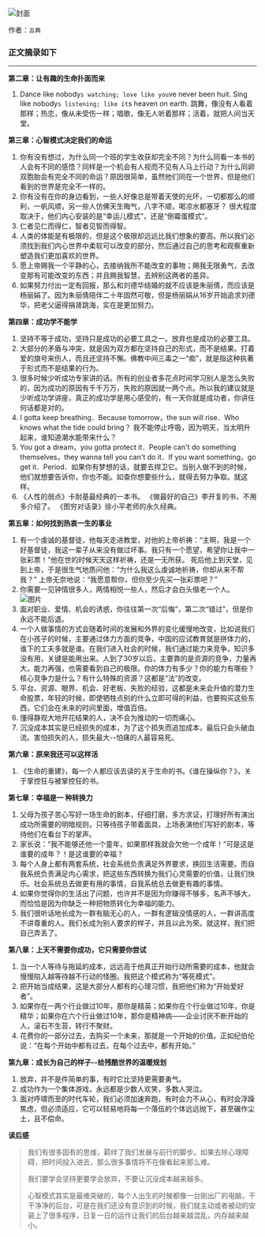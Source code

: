 ![封面](https://img1.doubanio.com/lpic/s6907698.jpg)

作者：`古典`

### 正文摘录如下

***

**第二章：让有趣的生命扑面而来**

1. Dance like nobody`s watching; love like you`ve never been huit. Sing like nobody`s listening; like it`s heaven on earth. 跳舞，像没有人看着那样；热恋，像从未受伤一样；唱歌，像无人听着那样；活着，就把人间当天堂。

**第三章：心智模式决定我们的命运**

1. 你有没有想过，为什么同一个班的学生收获却完全不同？为什么同看一本书的人会有不同的感悟？同样是一个机会有人视而不见有人马上行动？为什么同卵双胞胎会有完全不同的命运？原因很简单，虽然他们同在一个世界，但是他们看到的世界是完全不一样的。
2. 你有没有在你的身边看到，一些人好像总是带着天使的光环，一切都那么的顺利，一帆风顺，另一些人仿佛天生晦气，八字不顺，喝凉水都塞牙？ 很大程度取决于，他们内心安装的是“幸运儿模式”，还是“倒霉蛋模式”。
3. 仁者见仁而得仁，智者见智而得智。
4. 人类的体能是有极限的，但是这个极限却远远比我们想象的要高。所以我们必须找到我们内心世界中柔软可以改变的部分，然后通过自己的思考和观察重新塑造我们更加喜欢的世界。
5. 愿上帝赐我一个平静的心，去接纳我所不能改变的事物；赐我无限勇气，去改变那有可能改变的东西；并且赐我智慧，去辨别这两者的差异。
6. 如果努力付出一定有回报，那么和刘德华结婚的就不应该是朱丽倩，而应该是杨丽娟了。因为朱丽倩陪伴二十年固然可敬，但是杨丽娟从16岁开始追求刘德华，把老父逼得捐肾跳海，实在是更加努力。

**第四章：成功学不能学**

1. 坚持不等于成功，坚持只是成功的必要工具之一。放弃也是成功的必要工具。
2. 大部分的矛盾与冲突，就是因为双方都在坚持自己的形式，而不是结果。打着爱的旗号来伤人，而且还坚持不懈。佛教中间三毒之一“痴”，就是指这种执著于形式而不是结果的行为。
3. 很多时候少听成功专家讲的话。所有的创业者多花点时间学习别人是怎么失败的，因为成功的原因有千千万万，失败的原因就一两个点。所以我的建议就是少听成功学讲座，真正的成功学是用心感受的，有一天你就是成功者，你讲任何话都是对的。
4. I gotta keep breathing．Because tomorrow，the sun will rise．Who knows what the tide could bring？ 我不能停止呼吸，因为明天，当太明升起来，谁知道潮水能带来什么？
5. You got a dream，you gotta protect it．People can't do something themselves，they wanna tell you can't do it．If you want something，go get it．Period．如果你有梦想的话，就要去捍卫它。当别人做不到的时候，他们就想要告诉你，你也不能。如查你想要些什么，就得去努力争取。就这样。
6. 《人性的弱点》卡耐基最经典的一本书。 《做最好的自己》李开复的书，不用多介绍了。 《图穷对话录》徐小平老师的永久经典。

**第五章：如何找到热衷一生的事业**

1. 有一个虔诚的基督徒，他每天走进教堂，对他的上帝祈祷：“主啊，我是一个好基督徒，我这一辈子从来没有做过坏事。我只有一个愿望，希望你让我中一张彩票！”他在世的时候天天这样祈祷，还是一无所获。 死后他上到天堂，见到上帝，于是很生气地质问他：“为什么我这么虔诚地祈祷，你却从来不帮我？” 上帝无奈地说：“我愿意帮你，但你至少先买一张彩票吧？”
2. 你需要一见钟情很多人，两情相悦一些人，然后才会白头偕老一个人。
    ![图片](http://i.imgur.com/ooNSS9T.png)
3. 面对职业、爱情、机会的诱惑，你往往第一次“后悔”，第二次“错过”，但是你永远不能后退。
4. 一个人做事情的方式会随着时间的发展和外界的变化缓慢地改变，比如说我们在小孩子的时候，主要通过体力方面的竞争，中国的应试教育就是拼体力的，谁下的工夫多就是谁。在我们进入社会的时候，我们通过能力来竞争，知识多没有用，关键是能用出来。人到了30岁以后，主要靠的是资源的竞争，力量再大，能力再强，也需要看到自己的极限。你的体力有多少？你的能力有哪些？核心竞争力是什么？有什么特殊的资源？这都是“法”的改变。
5. 平台、资源、眼界、机会、好老板、失败的经验，这都是未来会升值的潜力生命股票，年轻的时候，即使牺牲点别的什么立即可得的利益，也要购买这些东西，它们会在未来的时间里面，增值百倍。
6. 懂得静观大地开花结果的人，决不会为推动的一切而痛心。
7. 沉没成本其实是已经损失的成本，为了这个损失而追加成本，最后只会头破血流。害怕损失的人，损失最大--怕痛的人最容易死。


**第六章：原来我还可以这样活**

1. 《生命的重建》，每一个人都应该去读的关于生命的书。《谁在操纵你？》，关于掌控狂与被掌控狂的书。

**第七章：幸福是一 种转换力**

1. 父母为孩子苦心写好一场生命的剧本，仔细打磨，多方求证，打理好所有演出成功所需要的明暗规则，只等待孩子带着面具，上场表演他们写好的剧本，等待他们在看台下的掌声。
2. 家长说：“我不能够还他一个童年，如果那样我就会欠他一个成年！”可是这是谁要的成年？！是这谁要的幸福？
3. 每个人身上都有两套系统，社会系统负责满足外界要求，换回生活需要。而自我系统负责满足内心需求，把这些东西转换为我们心灵需要的价值，让我们快乐。社会系统总去做更有用的事情，自我系统总去做更有趣的事情。
4. 如果你觉得你的生活出了问题，也许并不是因为你赚得不够多，名声不够大，而恰恰是因为你缺乏一种把物质转化为幸福的能力。
5. 我们很听话地长成为一群有脑无心的人，一群有逻辑没情感的人，一群讲高度不讲尊重的人。我们长成为别人要求的样子，并且以此为荣。就这样，我们把自己弄丢了。

**第八章：上天不需要你成功，它只需要你尝试**

1. 当一个人等待与拖延的成本，远远高于他真正开始行动所需要的成本，他就会慢慢陷入越等待越不行动的怪圈。我把这个模式称为“等死模式”。
2. 把开始当成结果，这是大部分人都有的心理习惯，我把他们称为“开始爱好者”。
3. 如果你在一两个行业做过10年，那你是精英；如果你在个行业做过10年，你是精华；如果你在六个行业做过10年，那你是精神病——企业讨厌不断开始的人，滚石不生苔，转行不聚财。
4. 花费你的一部分过去，去购买一个未来，那就是一个开始的价值。正如纪伯伦说：“在每个开始中都有过去，在每个过去中，都有开始。”

**第九章：成长为自己的样子--给残酷世界的温暖规划**

1. 放弃，并不是件简单的事，有时它比坚持更需要勇气。
2. 成功作为一个集体游戏，永远都是少数人欢笑，多数人哭泣。
3. 面对呼啸而至的时代车轮，我们必须加速奔跑，有时会力不从心，有时会浮躁焦虑，但必须适应，它可以轻易地将每一个落伍的个体远远抛下，甚至碾作尘土，且不偿命。

**读后感**

> 我们有很多固有的思维，羁绊了我们发展与前行的脚步。如果去除心理障碍，把时间投入进去，那么很多事情将不在像看起来那么难。
> 
> 我们要学会坚持更要学会放弃，不要让沉没成本越来越多。
>
> 心智模式其实是最难突破的，每个人出生的时候都像一台刚出厂的电脑，干干净净的后台，可是在我们还没有意识到的时候，我们就主动或者被动的安装上了很多程序，日复一日的运作让我们的后台越来越混乱，内存越来越小。